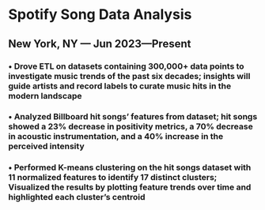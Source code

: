 # Spotify Song Data Analysis
## New York, NY — Jun 2023—Present
### • Drove ETL on datasets containing 300,000+ data points to investigate music trends of the past six decades; insights will guide artists and record labels to curate music hits in the modern landscape
### • Analyzed Billboard hit songs’ features from dataset; hit songs showed a 23% decrease in positivity metrics, a 70% decrease in acoustic instrumentation, and a 40% increase in the perceived intensity
### • Performed K-means clustering on the hit songs dataset with 11 normalized features to identify 17 distinct clusters; Visualized the results by plotting feature trends over time and highlighted each cluster’s centroid
